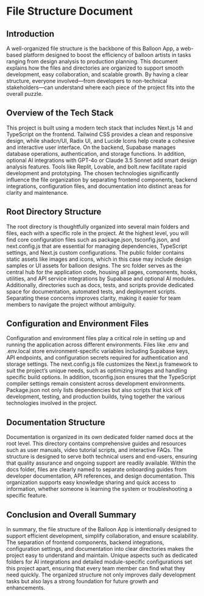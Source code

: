 # File Structure Document

## Introduction

A well-organized file structure is the backbone of this Balloon App, a web-based platform designed to boost the efficiency of balloon artists in tasks ranging from design analysis to production planning. This document explains how the files and directories are organized to support smooth development, easy collaboration, and scalable growth. By having a clear structure, everyone involved—from developers to non-technical stakeholders—can understand where each piece of the project fits into the overall puzzle.

## Overview of the Tech Stack

This project is built using a modern tech stack that includes Next.js 14 and TypeScript on the frontend. Tailwind CSS provides a clean and responsive design, while shadcn/UI, Radix UI, and Lucide Icons help create a cohesive and interactive user interface. On the backend, Supabase manages database operations, authentication, and storage functions. In addition, optional AI integrations with GPT-4o or Claude 3.5 Sonnet add smart design analysis features. Tools like Replit, Lovable, and bolt.new facilitate rapid development and prototyping. The chosen technologies significantly influence the file organization by separating frontend components, backend integrations, configuration files, and documentation into distinct areas for clarity and maintenance.

## Root Directory Structure

The root directory is thoughtfully organized into several main folders and files, each with a specific role in the project. At the highest level, you will find core configuration files such as package.json, tsconfig.json, and next.config.js that are essential for managing dependencies, TypeScript settings, and Next.js custom configurations. The public folder contains static assets like images and icons, which in this case may include design samples or UI assets for balloon designs. The src folder serves as the central hub for the application code, housing all pages, components, hooks, utilities, and API service integrations by Supabase and optional AI modules. Additionally, directories such as docs, tests, and scripts provide dedicated space for documentation, automated tests, and deployment scripts. Separating these concerns improves clarity, making it easier for team members to navigate the project without ambiguity.

## Configuration and Environment Files

Configuration and environment files play a critical role in setting up and running the application across different environments. Files like .env and .env.local store environment-specific variables including Supabase keys, API endpoints, and configuration secrets required for authentication and storage settings. The next.config.js file customizes the Next.js framework to suit the project’s unique needs, such as optimizing images and handling specific build options. In addition, tsconfig.json ensures that the TypeScript compiler settings remain consistent across development environments. Package.json not only lists dependencies but also scripts that kick off development, testing, and production builds, tying together the various technologies involved in the project.

## Documentation Structure

Documentation is organized in its own dedicated folder named docs at the root level. This directory contains comprehensive guides and resources such as user manuals, video tutorial scripts, and interactive FAQs. The structure is designed to serve both technical users and end-users, ensuring that quality assurance and ongoing support are readily available. Within the docs folder, files are clearly named to separate onboarding guides from developer documentation, API references, and design documentation. This organization supports easy knowledge sharing and quick access to information, whether someone is learning the system or troubleshooting a specific feature.

## Conclusion and Overall Summary

In summary, the file structure of the Balloon App is intentionally designed to support efficient development, simplify collaboration, and ensure scalability. The separation of frontend components, backend integrations, configuration settings, and documentation into clear directories makes the project easy to understand and maintain. Unique aspects such as dedicated folders for AI integrations and detailed module-specific configurations set this project apart, ensuring that every team member can find what they need quickly. The organized structure not only improves daily development tasks but also lays a strong foundation for future growth and enhancements.
